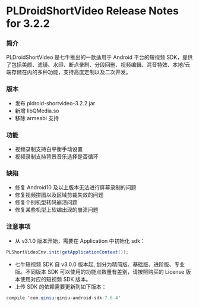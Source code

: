 # PLDroidShortVideo Release Notes for 3.2.2

### 简介

PLDroidShortVideo 是七牛推出的一款适用于 Android 平台的短视频 SDK，提供了包括美颜、滤镜、水印、断点录制、分段回删、视频编辑、混音特效、本地/云端存储在内的多种功能，支持高度定制以及二次开发。

### 版本

* 发布 pldroid-shortvideo-3.2.2.jar
* 新增 libQMedia.so
* 移除 armeabi 支持

### 功能

* 视频录制支持白平衡手动设置
* 视频录制支持背景音乐选择是否循环

### 缺陷

* 修复 Android10 及以上版本无法进行屏幕录制的问题
* 修复视频拼图以及区域剪裁失效的问题
* 修复个别机型转码崩溃问题
* 修复某些机型上软编出现的崩溃问题

### 注意事项

* 从 v3.1.0 版本开始，需要在 Application 中初始化 sdk：

```java
PLShortVideoEnv.init(getApplicationContext());
```

* 七牛短视频 SDK 自 v3.0.0 版本起, 划分为精简版、基础版、进阶版、专业版。不同版本 SDK 可以使用的功能点数量有差别，请按照购买的 License 版本使用对应的短视频 SDK 版本。
* 上传 SDK 的依赖需要更新到如下版本：

```java
compile 'com.qiniu:qiniu-android-sdk:7.6.4'
```


